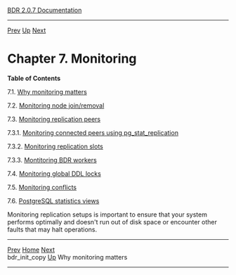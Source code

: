  [BDR 2.0.7 Documentation](README.md)                                                                     
  ------------------------------------------------------------------- ---------------------------------- -- ---------------------------------------------------------------------
  [Prev](command-bdr-init-copy.md "bdr_init_copy")   [Up](manual.md)        [Next](monitoring-why.md "Why monitoring matters")  


# Chapter 7. Monitoring

**Table of Contents**

7.1. [Why monitoring matters](monitoring-why.md)

7.2. [Monitoring node join/removal](monitoring-node-join-remove.md)

7.3. [Monitoring replication peers](monitoring-peers.md)

7.3.1. [Monitoring connected peers using
pg_stat_replication](monitoring-peers.md#MONITORING-CONNECTIONS)

7.3.2. [Monitoring replication
slots](monitoring-peers.md#MONITORING-SLOTS)

7.3.3. [Montitoring BDR
workers](monitoring-peers.md#MONITORING-WORKERS)

7.4. [Monitoring global DDL locks](monitoring-ddl-lock.md)

7.5. [Monitoring conflicts](monitoring-conflict-stats.md)

7.6. [PostgreSQL statistics views](monitoring-postgres-stats.md)

Monitoring replication setups is important to ensure that your system
performs optimally and doesn\'t run out of disk space or encounter other
faults that may halt operations.



  --------------------------------------------------- ----------------------------------- --------------------------------------------
  [Prev](command-bdr-init-copy.md)    [Home](README.md)    [Next](monitoring-why.md)  
  bdr_init_copy                                        [Up](manual.md)                         Why monitoring matters
  --------------------------------------------------- ----------------------------------- --------------------------------------------
